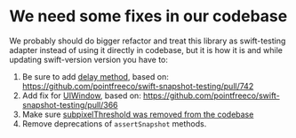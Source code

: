 # We need some fixes in our codebase

We probably should do bigger refactor and treat this library as swift-testing adapter instead of using it directly in codebase, but it is how it is and while
updating swift-version version you have to:
1. Be sure to add [delay method](https://github.com/allegro-internal/buyers-app-ios/pull/14344/files), based on: https://github.com/pointfreeco/swift-snapshot-testing/pull/742
2. Add fix for [UIWindow](https://github.com/Alle-Apple-Pie/swift-snapshot-testing/commit/958b7d5bb51440fa5bfd9d7e4aeff9e5213d4da3), based on: https://github.com/pointfreeco/swift-snapshot-testing/pull/366
3. Make sure [subpixelThreshold was removed from the codebase](https://github.com/Alle-Apple-Pie/swift-snapshot-testing/commit/2152e0947997945cadc797f3374fbece0cef93ad)
4. Remove deprecations of `assertSnapshot` methods. 
